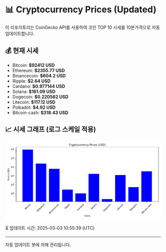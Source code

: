 
# 📊 Cryptocurrency Prices (Updated)

이 리포지토리는 CoinGecko API를 사용하여 코인 TOP 10 시세를 10분가격으로 자동 업데이트합니다.

## 💰 현재 시세
- Bitcoin: **$92412 USD**
- Ethereum: **$2355.77 USD**
- Binancecoin: **$604.2 USD**
- Ripple: **$2.64 USD**
- Cardano: **$0.977144 USD**
- Solana: **$161.09 USD**
- Dogecoin: **$0.220562 USD**
- Litecoin: **$117.12 USD**
- Polkadot: **$4.92 USD**
- Bitcoin-cash: **$318.43 USD**

## 📈 시세 그래프 (로그 스케일 적용)
![Crypto Prices](crypto_prices.png)

⏳ 업데이트 시간: 2025-03-03 10:55:39 (UTC)

---
자동 업데이트 봇에 의해 관리됩니다.
